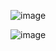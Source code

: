![image](https://user-images.githubusercontent.com/108928206/204114700-e038e91c-6c0a-4cdf-9082-94ce9ff75a18.png)

![image](https://user-images.githubusercontent.com/108928206/204114704-32e96b1a-ac9f-4dc9-89f8-877ff74cf8ef.png)

